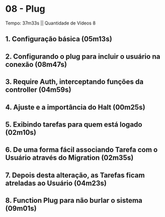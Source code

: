 # 08 - Plug

Tempo: 37m33s || Quantidade de Vídeos 8

## 1. Configuração básica (05m13s)



## 2. Configurando o  plug para incluir o usuário na conexão (08m47s)



## 3. Require Auth, interceptando funções da controller (04m59s)



## 4. Ajuste e a importância do Halt (00m25s)



## 5. Exibindo tarefas para quem está logado (02m10s)



## 6. De uma forma fácil associando Tarefa com o Usuário através do Migration (02m35s)



## 7. Depois desta alteração, as Tarefas ficam atreladas ao Usuário (04m23s)



## 8. Function Plug para não burlar o sistema (09m01s)



